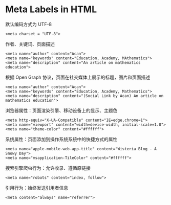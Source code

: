 # Meta Labels in HTML

默认编码方式为 UTF-8

```
<meta charset = "UTF-8">
```

作者、关键词、页面描述

```
<meta name="author" content="Acan">
<meta name="keywords" content="Education, Academy, MAthematics">
<meta name="description" content="An article on mathematics education">
```

根据 Open Graph 协议，页面在社交媒体上展示的标题，图片和页面描述

```
<meta name="author" content="Acan">
<meta name="keywords" content="Education, Academy, Mathematics">
<meta name="description" content="(Social Link by Acan) An article on mathematics education">
```

浏览器属性：页面渲染引擎、移动设备上的显示、主题色

```
<meta http-equiv="X-UA-Compatible" content="IE=edge,chrome=1">
<meta name="viewport" content="width=device-width, initial-scale=1.0">
<meta name="theme-color" content="#ffffff">
```

系统属性：页面添加到操作系统系统中的快捷方式的属性

```
<meta name="apple-mobile-web-app-title" content="Wisteria Blog - A Snowy Day">
<meta name="msapplication-TileColor" content="#ffffff">
```

搜索引擎爬虫行为：允许收录、遵循原链接

```
<meta name="robots" content="index, follow">
```

引用行为：始终发送引用者信息

```
<meta content="always" name="referrer">
```

